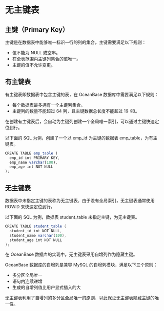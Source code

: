 无主键表
====

主键（Primary Key） 
------------------------

主键是在数据表中能够唯一标识一行的列的集合。主键需要满足以下规则：

* 值不能为 NULL 或空串。
* 在全表范围内主键列集合的值唯一。
* 主键的值不允许变更。

有主键表 
-------------

有主键表即数据表中包含主键的表，在 OceanBase 数据库中需要满足以下规则：

* 每个数据表最多拥有一个主键列集合。
* 主键列的数量不能超过 64 列，且主键数据总长度不能超过 16 KB。

在创建有主键表后，会自动为主键列创建一个全局唯一索引，可以通过主键快速定位到行。

以下面的 SQL 为例，创建了一个以 emp_id 为主键的数据表 emp_table，为有主键表。

```javascript
CREATE TABLE emp_table (
  emp_id int PRIMARY KEY,
  emp_name varchar(100),
  emp_age int NOT NULL
);
```

无主键表 
-------------

数据表中未指定主键的表称为无主键表，由于没有全局索引，无主键表通常使用 ROWID 来快速定位到行。

以下面的 SQL 为例，数据表 student_table 未指定主键，为无主键表。

```javascript
CREATE TABLE student_table (
  student_id int NOT NULL,
  student_name varchar(100),
  student_age int NOT NULL
);
```

在 OceanBase 数据库的实现中，无主键表采用自增列作为隐藏主键。

OceanBase 数据库的自增列是兼容 MySQL 的自增列模块，满足以下三个原则：

* 多分区全局唯一
* 语句内连续递增
* 生成的自增列值比用户显式插入的大

无主键表利用了自增列的多分区全局唯一的原则，以此保证无主键表隐藏主键的唯一性。
